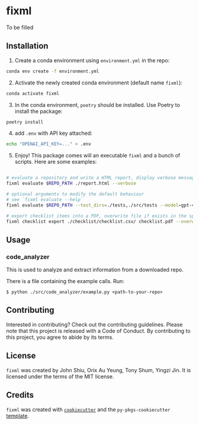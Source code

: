 # fixml

To be filled

## Installation

1. Create a conda environment using `environment.yml` in the repo:

```bash
conda env create -f environment.yml
```

2. Activate the newly created conda environment (default name `fixml`):

```bash
conda activate fixml
```

3. In the conda environment, `poetry` should be installed. Use Poetry to install the package:

```bash
poetry install
```

4. add `.env` with API key attached:

```bash
echo "OPENAI_API_KEY=..." > .env
```

5. Enjoy! This package comes will an executable `fixml` and a bunch of scripts. Here are some examples:
```bash

# evaluate a repository and write a HTML report, display verbose messages
fixml evaluate $REPO_PATH ./report.html --verbose

# optional arguments to modify the default behaviour
# see `fixml evaluate --help`
fixml evaluate $REPO_PATH --test_dirs=./tests,./src/tests --model=gpt-4o

# export checklist items into a PDF, overwrite file if exists in the specified path
fixml checklist export ./checklist/checklist.csv/ checklist.pdf --overwrite
```

## Usage

### code_analyzer

This is used to analyze and extract information from a downloaded repo.

There is a file containing the example calls. Run:

```console
$ python ./src/code_analyzer/example.py <path-to-your-repo>
```


## Contributing

Interested in contributing? Check out the contributing guidelines. Please note that this project is released with a Code of Conduct. By contributing to this project, you agree to abide by its terms.

## License

`fixml` was created by John Shiu, Orix Au Yeung, Tony Shum, Yingzi Jin. It is licensed under the terms of the MIT license.

## Credits

`fixml` was created with [`cookiecutter`](https://cookiecutter.readthedocs.io/en/latest/) and the `py-pkgs-cookiecutter` [template](https://github.com/py-pkgs/py-pkgs-cookiecutter).
